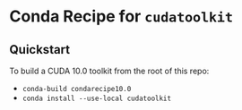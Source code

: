 # Conda Recipe for `cudatoolkit`

## Quickstart

To build a CUDA 10.0 toolkit from the root of this repo:

- `conda-build condarecipe10.0`
- `conda install --use-local cudatoolkit`